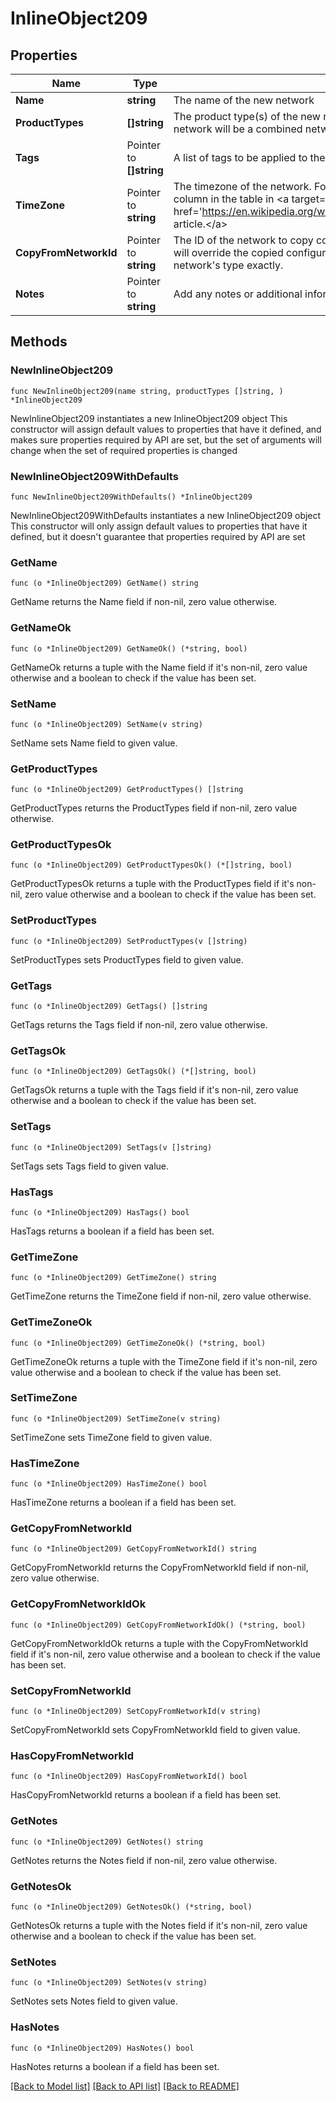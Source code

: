 # InlineObject209

## Properties

Name | Type | Description | Notes
------------ | ------------- | ------------- | -------------
**Name** | **string** | The name of the new network | 
**ProductTypes** | **[]string** | The product type(s) of the new network. If more than one type is included, the network will be a combined network. | 
**Tags** | Pointer to **[]string** | A list of tags to be applied to the network | [optional] 
**TimeZone** | Pointer to **string** | The timezone of the network. For a list of allowed timezones, please see the &#39;TZ&#39; column in the table in &lt;a target&#x3D;&#39;_blank&#39; href&#x3D;&#39;https://en.wikipedia.org/wiki/List_of_tz_database_time_zones&#39;&gt;this article.&lt;/a&gt; | [optional] 
**CopyFromNetworkId** | Pointer to **string** | The ID of the network to copy configuration from. Other provided parameters will override the copied configuration, except type which must match this network&#39;s type exactly. | [optional] 
**Notes** | Pointer to **string** | Add any notes or additional information about this network here. | [optional] 

## Methods

### NewInlineObject209

`func NewInlineObject209(name string, productTypes []string, ) *InlineObject209`

NewInlineObject209 instantiates a new InlineObject209 object
This constructor will assign default values to properties that have it defined,
and makes sure properties required by API are set, but the set of arguments
will change when the set of required properties is changed

### NewInlineObject209WithDefaults

`func NewInlineObject209WithDefaults() *InlineObject209`

NewInlineObject209WithDefaults instantiates a new InlineObject209 object
This constructor will only assign default values to properties that have it defined,
but it doesn't guarantee that properties required by API are set

### GetName

`func (o *InlineObject209) GetName() string`

GetName returns the Name field if non-nil, zero value otherwise.

### GetNameOk

`func (o *InlineObject209) GetNameOk() (*string, bool)`

GetNameOk returns a tuple with the Name field if it's non-nil, zero value otherwise
and a boolean to check if the value has been set.

### SetName

`func (o *InlineObject209) SetName(v string)`

SetName sets Name field to given value.


### GetProductTypes

`func (o *InlineObject209) GetProductTypes() []string`

GetProductTypes returns the ProductTypes field if non-nil, zero value otherwise.

### GetProductTypesOk

`func (o *InlineObject209) GetProductTypesOk() (*[]string, bool)`

GetProductTypesOk returns a tuple with the ProductTypes field if it's non-nil, zero value otherwise
and a boolean to check if the value has been set.

### SetProductTypes

`func (o *InlineObject209) SetProductTypes(v []string)`

SetProductTypes sets ProductTypes field to given value.


### GetTags

`func (o *InlineObject209) GetTags() []string`

GetTags returns the Tags field if non-nil, zero value otherwise.

### GetTagsOk

`func (o *InlineObject209) GetTagsOk() (*[]string, bool)`

GetTagsOk returns a tuple with the Tags field if it's non-nil, zero value otherwise
and a boolean to check if the value has been set.

### SetTags

`func (o *InlineObject209) SetTags(v []string)`

SetTags sets Tags field to given value.

### HasTags

`func (o *InlineObject209) HasTags() bool`

HasTags returns a boolean if a field has been set.

### GetTimeZone

`func (o *InlineObject209) GetTimeZone() string`

GetTimeZone returns the TimeZone field if non-nil, zero value otherwise.

### GetTimeZoneOk

`func (o *InlineObject209) GetTimeZoneOk() (*string, bool)`

GetTimeZoneOk returns a tuple with the TimeZone field if it's non-nil, zero value otherwise
and a boolean to check if the value has been set.

### SetTimeZone

`func (o *InlineObject209) SetTimeZone(v string)`

SetTimeZone sets TimeZone field to given value.

### HasTimeZone

`func (o *InlineObject209) HasTimeZone() bool`

HasTimeZone returns a boolean if a field has been set.

### GetCopyFromNetworkId

`func (o *InlineObject209) GetCopyFromNetworkId() string`

GetCopyFromNetworkId returns the CopyFromNetworkId field if non-nil, zero value otherwise.

### GetCopyFromNetworkIdOk

`func (o *InlineObject209) GetCopyFromNetworkIdOk() (*string, bool)`

GetCopyFromNetworkIdOk returns a tuple with the CopyFromNetworkId field if it's non-nil, zero value otherwise
and a boolean to check if the value has been set.

### SetCopyFromNetworkId

`func (o *InlineObject209) SetCopyFromNetworkId(v string)`

SetCopyFromNetworkId sets CopyFromNetworkId field to given value.

### HasCopyFromNetworkId

`func (o *InlineObject209) HasCopyFromNetworkId() bool`

HasCopyFromNetworkId returns a boolean if a field has been set.

### GetNotes

`func (o *InlineObject209) GetNotes() string`

GetNotes returns the Notes field if non-nil, zero value otherwise.

### GetNotesOk

`func (o *InlineObject209) GetNotesOk() (*string, bool)`

GetNotesOk returns a tuple with the Notes field if it's non-nil, zero value otherwise
and a boolean to check if the value has been set.

### SetNotes

`func (o *InlineObject209) SetNotes(v string)`

SetNotes sets Notes field to given value.

### HasNotes

`func (o *InlineObject209) HasNotes() bool`

HasNotes returns a boolean if a field has been set.


[[Back to Model list]](../README.md#documentation-for-models) [[Back to API list]](../README.md#documentation-for-api-endpoints) [[Back to README]](../README.md)


